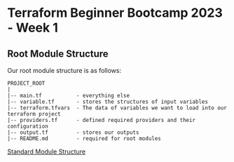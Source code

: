 # Terraform Beginner Bootcamp 2023 - Week 1

## Root Module Structure 

Our root module structure is as follows:


```
PROJECT_ROOT
|
|-- main.tf           - everything else
|-- variable.tf       - stores the structures of input variables
|-- terraform.tfvars  - The data of variables we want to load into our terraform project
|-- providers.tf      - defined required providers and their configuration
|-- output.tf         - stores our outputs
|-- README.md         - required for root modules
```

[Standard Module Structure](https://developer.hashicorp.com/terraform/language/modules/develop/structure)

